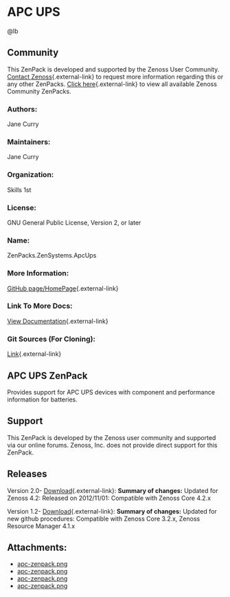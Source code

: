 # APC UPS

@lb[](img/zenpack-apc-zenpack.png)

## Community

This ZenPack is developed and supported by the Zenoss User Community.
[Contact Zenoss](https://tryit.zenoss.com/zenpack-contact/){.external-link} to
request more information regarding this or any other ZenPacks. [Click here](https://zenoss.com/product/zenpacks?f%5B0%5D=im_field_zenpack_category:1021){.external-link} to
view all available Zenoss Community ZenPacks.

### Authors:

Jane Curry

### Maintainers:

Jane Curry

### Organization:

Skills 1st

### License:

GNU General Public License, Version 2, or later

### Name:

ZenPacks.ZenSystems.ApcUps

### More Information:

[GitHub page/HomePage](https://github.com/jcurry/ZenPacks.ZenSystems.ApcUps){.external-link}

### Link To More Docs:

[View Documentation](https://github.com/jcurry/ZenPacks.ZenSystems.ApcUps/blob/master/README.rst){.external-link}

### Git Sources (For Cloning):

[Link](https://github.com/jcurry/ZenPacks.ZenSystems.ApcUps.git){.external-link}

## APC UPS ZenPack

Provides support for APC UPS devices with component and performance
information for batteries.

## Support

This ZenPack is developed by the Zenoss user community and supported via
our online forums. Zenoss, Inc. does not provide direct support for this
ZenPack.

## Releases

Version 2.0- [Download](https://storage.googleapis.com/zenpacks/ZenPacks.ZenSystems.ApcUps/2.0/ZenPacks.ZenSystems.ApcUps-2.0.egg){.external-link}:   **Summary of changes:** Updated for Zenoss 4.2:   Released on 2012/11/01:   Compatible with Zenoss Core 4.2.x

<!-- -->

Version 1.2- [Download](https://storage.googleapis.com/zenpacks/ZenPacks.ZenSystems.ApcUps/1.2/ZenPacks.ZenSystems.ApcUps-1.2.egg){.external-link}:   **Summary of changes:** Updated for new github procedures:   Compatible with Zenoss Core 3.2.x, Zenoss Resource Manager 4.1.x

## Attachments:

-   [apc-zenpack.png](img/zenpack-apc-zenpack.png)
-   [apc-zenpack.png](img/zenpack-apc-zenpack.png)
-   [apc-zenpack.png](img/zenpack-apc-zenpack.png)
-   [apc-zenpack.png](img/zenpack-apc-zenpack.png)

